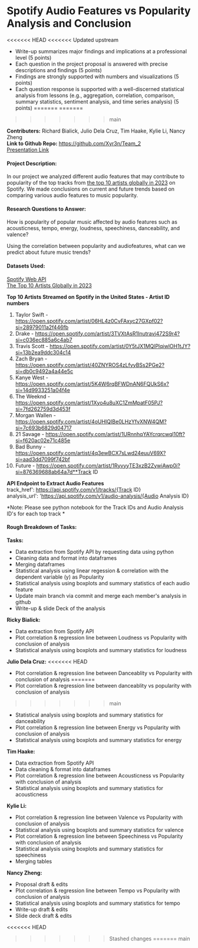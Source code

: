 # Spotify Audio Features vs Popularity Analysis and Conclusion
<<<<<<< HEAD
<<<<<<< Updated upstream
- Write-up summarizes major findings and implications at a professional level (5 points)
- Each question in the project proposal is answered with precise descriptions and findings (5 points)
- Findings are strongly supported with numbers and visualizations (5 points)
- Each question response is supported with a well-discerned statistical analysis from lessons (e.g., aggregation, correlation, comparison, summary statistics, sentiment analysis, and time series analysis) (5 points)
=======
=======
>>>>>>> main

**Contributers:** Richard Bialick, Julio Dela Cruz, Tim Haake, Kylie Li, Nancy Zheng  
**Link to Github Repo:** https://github.com/Xyr3n/Team_2  
[Presentation Link](https://docs.google.com/presentation/d/16aQn_27_jSCnHkuAOaOS74O0h8zrKMDVw1VuPrmlfOE/edit?usp=sharing)  

#### Project Description:
In our project we analyzed different audio features that may contribute to popularity of the top tracks from [the top 10 artists globally in 2023](https://newsroom.spotify.com/2023-11-29/top-songs-artists-podcasts-albums-trends-2023/) on Spotify. We made conclusions on current and future trends based on comparing various audio features to music popularity.

#### Research Questions to Answer:
How is popularity of popular music affected by audio features such as acousticness, tempo, energy, loudness, speechiness, danceability, and valence?

Using the correlation between popularity and audiofeatures, what can we predict about future music trends?

#### Datasets Used:
[Spotify Web API](https://developer.spotify.com/documentation/web-api)  
[The Top 10 Artists Globally in 2023](https://newsroom.spotify.com/2023-11-29/top-songs-artists-podcasts-albums-trends-2023/)  

**Top 10 Artists Streamed on Spotify in the United States - Artist ID numbers**

1. Taylor Swift - https://open.spotify.com/artist/06HL4z0CvFAxyc27GXpf02?si=28979011a2f446fb
2. Drake - https://open.spotify.com/artist/3TVXtAsR1Inutravj472S9r4?si=c036ec885a6c4ab7
3. Travis Scott - https://open.spotify.com/artist/0Y5tJX1MQlPlqiwlOH1tJY?si=13b2ea9ddc304c14
4. Zach Bryan - https://open.spotify.com/artist/40ZNYROS4zLfyyBSs2PGe2?si=db0c9492a4a44e5c
5. Kanye West - https://open.spotify.com/artist/5K4W6rqBFWDnAN6FQUkS6x?si=14d9933251a04f4e
6. The Weeknd - https://open.spotify.com/artist/1Xyo4u8uXC1ZmMpatF05PJ?si=7fd262759d3d453f
7. Morgan Wallen - https://open.spotify.com/artist/4oUHIQIBe0LHzYfvXNW4QM?si=7c693b6829d04717
8. 21 Savage - https://open.spotify.com/artist/1URnnhqYAYcrqrcwql10ft?si=f620ac02e71c485e
9. Bad Bunny - https://open.spotify.com/artist/4q3ewBCX7sLwd24euuV69X?si=aad3dd7099f742bf
10. Future - https://open.spotify.com/artist/1RyvyyTE3xzB2ZywiAwp0i?si=876369688ab64a7d**Track ID 

**API Endpoint to Extract Audio Features**  
track_href': https://api.spotify.com/v1/tracks/{Track ID}  
analysis_url': 'https://api.spotify.com/v1/audio-analysis/{Audio Analysis ID}  

*Note: Please see python notebook for the Track IDs and Audio Analysis ID's for each top track *

#### Rough Breakdown of Tasks:

**Tasks:**
- Data extraction from Spotify API by requesting data using python 
- Cleaning data and format into dataframes 
- Merging dataframes
- Statistical analysis using linear regession & correlation with the dependent variable (y) as Popularity
- Statistical analysis using boxplots and summary statistics of each audio feature
- Update main branch via commit and merge each member's analysis in github
- Write-up & slide Deck of the analysis

**Ricky Bialick:** 
- Data extraction from Spotify API
- Plot correlation & regression line between Loudness vs Popularity with conclusion of analysis 
- Statistical analysis using boxplots and summary statistics for loudness

**Julio Dela Cruz:**
<<<<<<< HEAD
- Plot correlation & regression line between Danceablity vs Popularity with conclusion of analysis
=======
- Plot correlation & regression line between danceablity vs popularity with conclusion of analysis
>>>>>>> main
- Statistical analysis using boxplots and summary statistics for danceability
- Plot correlation & regression line between Energy vs Popularity with conclusion of analysis  
- Statistical analysis using boxplots and summary statistics for energy

**Tim Haake:**
- Data extraction from Spotify API
- Data cleaning & format into dataframes
- Plot correlation & regression line between Acousticness vs Popularity with conclusion of analysis
- Statistical analysis using boxplots and summary statistics for acousticness

**Kylie Li:**
- Plot correlation & regression line between Valence vs Popularity with conclusion of analysis
- Statistical analysis using boxplots and summary statistics for valence
- Plot correlation & regression line between Speechiness vs Popularity with conclusion of analysis  
- Statistical analysis using boxplots and summary statistics for speechiness
- Merging tables  

**Nancy Zheng:**
- Proposal draft & edits
- Plot correlation & regression line between Tempo vs Popularity with conclusion of analysis
- Statistical analysis using boxplots and summary statistics for tempo
- Write-up draft & edits
- Slide deck draft & edits

<<<<<<< HEAD
>>>>>>> Stashed changes
=======
>>>>>>> main
